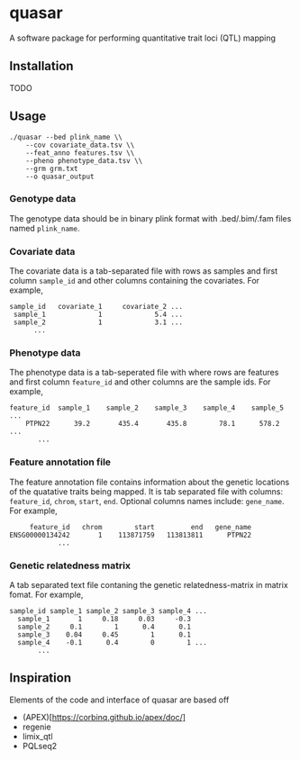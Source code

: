 # quasar

A software package for performing quantitative trait loci (QTL) mapping

## Installation

TODO

## Usage

```
./quasar --bed plink_name \\
    --cov covariate_data.tsv \\ 
    --feat_anno features.tsv \\
    --pheno phenotype_data.tsv \\
    --grm grm.txt
    --o quasar_output
```

### Genotype data

The genotype data should be in binary plink format with .bed/.bim/.fam files named `plink_name`.

### Covariate data

The covariate data is a tab-separated file with rows as samples and first column `sample_id` 
and other columns containing the covariates. For example,

```
sample_id   covariate_1     covariate_2 ...
 sample_1             1             5.4 ...
 sample_2             1             3.1 ...
      ...
```

### Phenotype data

The phenotype data is a tab-seperated file with where rows are features and first column 
`feature_id` and other columns are the sample ids. For example, 

```
feature_id  sample_1    sample_2    sample_3    sample_4    sample_5 ...
    PTPN22      39.2	   435.4       435.8        78.1      578.2 ...
       ...
```

### Feature annotation file

The feature annotation file contains information about the genetic locations of the 
quatative traits being mapped. It is tab separated file with columns: `feature_id`, 
`chrom`, `start`, `end`. Optional columns names include: `gene_name`. For example,

```
     feature_id   chrom        start         end   gene_name
ENSG00000134242       1    113871759   113813811      PTPN22
            ...
```

### Genetic relatedness matrix

A tab separated text file contaning the genetic relatedness-matrix in matrix fomat. 
For example, 

```
sample_id sample_1 sample_2 sample_3 sample_4 ...
  sample_1       1	   0.18     0.03     -0.3 
  sample_2     0.1	      1      0.4      0.1
  sample_3    0.04	   0.45        1      0.1
  sample_4    -0.1	    0.4        0        1 ...
       ...
```

## Inspiration

Elements of the code and interface of quasar are based off

- (APEX)[https://corbinq.github.io/apex/doc/]
- regenie
- limix_qtl
- PQLseq2

